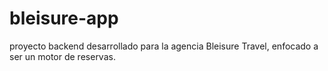 # bleisure-app
proyecto backend desarrollado para la agencia Bleisure Travel, enfocado a ser un motor de reservas.
